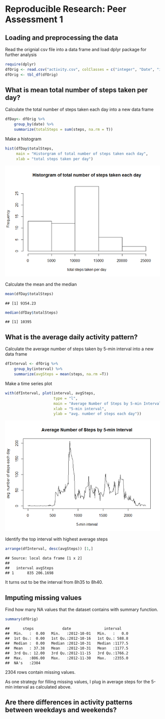 # Reproducible Research: Peer Assessment 1


## Loading and preprocessing the data

Read the orignial csv file into a data frame and load dplyr package for further analysis

```r
require(dplyr)
dfOrig <- read.csv("activity.csv", colClasses = c("integer", "Date", "integer"))
dfOrig <- tbl_df(dfOrig)
```

## What is mean total number of steps taken per day?

Calculate the total number of steps taken each day into a new data frame

```r
dfDay<- dfOrig %>% 
    group_by(date) %>% 
    summarize(totalSteps = sum(steps, na.rm = T))
```

Make a histogram

```r
hist(dfDay$totalSteps, 
     main = "Historgram of total number of steps taken each day",
     xlab = "total steps taken per day")
```

![](PA1_template_files/figure-html/unnamed-chunk-3-1.png) 

Calculate the mean and the median

```r
mean(dfDay$totalSteps)
```

```
## [1] 9354.23
```

```r
median(dfDay$totalSteps)
```

```
## [1] 10395
```

## What is the average daily activity pattern?

Calculate the average number of steps taken by 5-min interval into a new data frame

```r
dfInterval <- dfOrig %>% 
    group_by(interval) %>% 
    summarize(avgSteps = mean(steps, na.rm =T))                      
```

Make a time series plot

```r
with(dfInterval, plot(interval, avgSteps, 
                      type = "l",
                      main = "Average Number of Steps by 5-min Interval",
                      xlab = "5-min interval",
                      ylab = "avg. number of steps each day"))
```

![](PA1_template_files/figure-html/unnamed-chunk-6-1.png) 

Identify the top interval with highest average steps

```r
arrange(dfInterval, desc(avgSteps)) [1,]
```

```
## Source: local data frame [1 x 2]
## 
##   interval avgSteps
## 1      835 206.1698
```
It turns out to be the interval from 8h35 to 8h40.

## Imputing missing values

Find how many NA values that the dataset contains with summary function.

```r
summary(dfOrig)
```

```
##      steps             date               interval     
##  Min.   :  0.00   Min.   :2012-10-01   Min.   :   0.0  
##  1st Qu.:  0.00   1st Qu.:2012-10-16   1st Qu.: 588.8  
##  Median :  0.00   Median :2012-10-31   Median :1177.5  
##  Mean   : 37.38   Mean   :2012-10-31   Mean   :1177.5  
##  3rd Qu.: 12.00   3rd Qu.:2012-11-15   3rd Qu.:1766.2  
##  Max.   :806.00   Max.   :2012-11-30   Max.   :2355.0  
##  NA's   :2304
```
2304 rows contain missing values.

As one strategy for filling missing values, I plug in average steps for the 5-min interval as calculated above.  


## Are there differences in activity patterns between weekdays and weekends?

